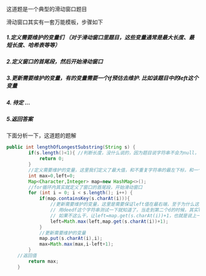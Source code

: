 这道题是一个典型的滑动窗口题目

滑动窗口其实有一套万能模板，步骤如下

##### 1.定义需要维护的变量们 （对于滑动窗口里题目，这些变量通常是最大长度、最短长度、哈希表等等）

##### 2.定义窗口的首尾段，然后开始滑动窗口

##### 3.更新需要维护的变量，有的变量需要一个if预估去维护. 比如该题目中的left这个变量

##### 4.  待定 ...

##### 5.返回答案

下面分析一下，这道题的题解

```java
public int lengthOfLongestSubstring(String s) {
        if(s.length()<1){ //判断长度，没什么说的，因为题目说字符串不会为null，不用判空
            return 0;
        }
    	//定义需要维护的变量，这里我们定义了最大值，和不重复字符串的最左下标，和一个哈希表  
        int max=0,left=0;
        Map<Character,Integer> map=new HashMap<>();
        //for循环内其实就定义了窗口的首尾段，开始滑动窗口	
        for (int i = 0; i < s.length(); i++) {
            if(map.containsKey(s.charAt(i))){
                //更新需要维护的变量，这里是需要保证left值在最右端，至于为什么这么做，
                // 用deedf这个字符串测试一下就知道了，当走到第二个d的时候，其实left在第二个e的位置，
                // 如果不这么干，让left=map.get(s.charAt(i))+1，也就是说上一次该字符出现的后一位，那么left就会倒退到第1个e的位置，不符合题解了
                left=Math.max(left,map.get(s.charAt(i))+1);
            }
            //更新需要维护的变量
            map.put(s.charAt(i),i);
            max=Math.max(max,i-left+1);
        }
    //返回值
        return max;
    }
```









